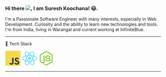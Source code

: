 ### Hi there <img src="https://raw.githubusercontent.com/MartinHeinz/MartinHeinz/master/wave.gif" width="30px" style="max-width:100%;">, I am Suresh Koochana! 😃.
I'm a Passionate Software Engineer with many interests, especially in Web Development. Curiosity and the ability to learn new technologies and tools. I'm from India, living in Warangal and current working at InfiniteBlue.

---

🧰 Tech Stack

<img src="https://raw.githubusercontent.com/devicons/devicon/master/icons/javascript/javascript-original.svg" alt="JavaScript" width="50px" height="50px"/>   <img src="https://raw.githubusercontent.com/devicons/devicon/master/icons/react/react-original.svg" alt="React" width="50px" height="50px"/>  <img src="https://raw.githubusercontent.com/devicons/devicon/master/icons/nodejs/nodejs-original.svg" alt="Node" width="50px" height="50px"/>

---

<!--
**SureshKuchana/SureshKuchana** is a ✨ _special_ ✨ repository because its `README.md` (this file) appears on your GitHub profile.

Here are some ideas to get you started:

- 🔭 I’m currently working on ...
- 🌱 I’m currently learning ...
- 👯 I’m looking to collaborate on ...
- 🤔 I’m looking for help with ...
- 💬 Ask me about ...
- 📫 How to reach me: ...
- 😄 Pronouns: ...
- ⚡ Fun fact: ...
-->
